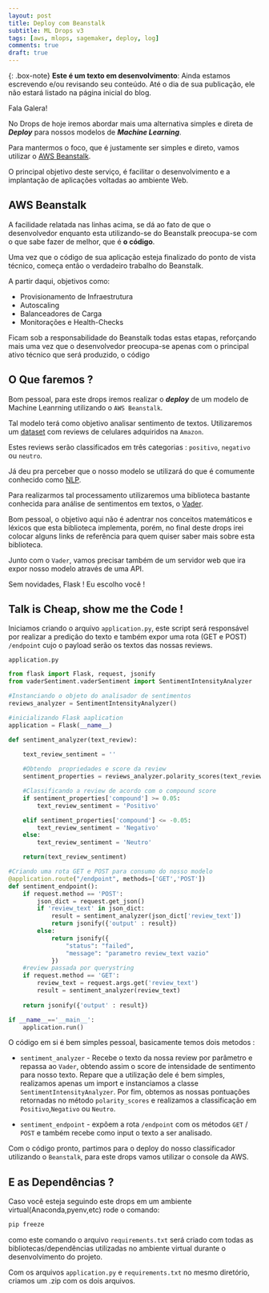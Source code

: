 ```yaml
---
layout: post
title: Deploy com Beanstalk
subtitle: ML Drops v3
tags: [aws, mlops, sagemaker, deploy, log]
comments: true
draft: true
---
```


{: .box-note}
**Este é um texto em desenvolvimento**: Ainda estamos escrevendo e/ou revisando seu conteúdo. Até o dia de sua publicação, ele não estará listado na página inicial do blog.

Fala Galera!

No Drops de hoje iremos abordar mais uma alternativa simples e direta de ***Deploy*** para nossos modelos de ***Machine Learning***.

Para mantermos o foco, que é justamente ser simples e direto, vamos utilizar o [AWS Beanstalk](https://aws.amazon.com/pt/elasticbeanstalk/). 

O principal objetivo deste serviço, é facilitar o desenvolvimento e a implantação de aplicações voltadas ao ambiente Web.

## AWS Beanstalk

A facilidade relatada nas linhas acima, se dá ao fato de que o desenvolvedor enquanto esta utilizando-se do Beanstalk preocupa-se com o que sabe fazer de melhor, que é **o código**.

Uma vez que o código de sua aplicação esteja finalizado do ponto de vista técnico, começa então o verdadeiro trabalho do Beanstalk.

A partir daqui, objetivos como:

* Provisionamento de Infraestrutura
* Autoscaling
* Balanceadores de Carga
* Monitorações e Health-Checks

Ficam sob a responsabilidade do Beanstalk todas estas etapas, reforçando mais uma vez que o desenvolvedor preocupa-se apenas com o principal ativo técnico que será produzido, o código

## O Que faremos ?

Bom pessoal, para este drops iremos realizar o ***deploy*** de um modelo de Machine Leanrning utilizando o `AWS Beanstalk`.

Tal modelo terá como objetivo analisar sentimento de textos. Utilizaremos um [dataset](https://www.kaggle.com/grikomsn/amazon-cell-phones-reviews) com reviews de celulares adquiridos na `Amazon`.

Estes reviews serão classificados em três categorias : `positivo`, `negativo` ou `neutro`.

Já deu pra perceber que o nosso modelo se utilizará do que é comumente conhecido como [NLP](https://pt.wikipedia.o.rg/wiki/Processamento_de_linguagem_natural).

Para realizarmos tal processamento utilizaremos uma biblioteca bastante conhecida para análise de sentimentos em textos, o [Vader](https://pypi.org/project/vaderSentiment/).

Bom pessoal, o objetivo aqui não é adentrar nos conceitos matemáticos e léxicos que esta biblioteca implementa, porém, no final deste drops irei colocar alguns links de referência para quem quiser saber mais sobre esta biblioteca.

Junto com o `Vader`, vamos precisar também de um servidor web que ira expor nosso modelo através de uma API.

Sem novidades, Flask ! Eu escolho você !

## Talk is Cheap, show me the Code !

Iniciamos criando o arquivo `application.py`, este script será responsável por realizar a predição do texto e também expor uma rota (GET e POST) `/endpoint` cujo o payload serão os textos das nossas reviews.

`application.py`
```python
from flask import Flask, request, jsonify
from vaderSentiment.vaderSentiment import SentimentIntensityAnalyzer

#Instanciando o objeto do analisador de sentimentos
reviews_analyzer = SentimentIntensityAnalyzer()

#inicializando Flask aaplication
application = Flask(__name__)

def sentiment_analyzer(text_review):
    
    text_review_sentiment = ''

    #Obtendo  propriedades e score da review
    sentiment_properties = reviews_analyzer.polarity_scores(text_review)

    #Classificando a review de acordo com o compound score
    if sentiment_properties['compound'] >= 0.05:
        text_review_sentiment = 'Positivo'

    elif sentiment_properties['compound'] <= -0.05:
        text_review_sentiment = 'Negativo'
    else:
        text_review_sentiment = 'Neutro'

    return(text_review_sentiment)

#Criando uma rota GET e POST para consumo do nosso modelo
@application.route("/endpoint", methods=['GET','POST'])
def sentiment_endpoint():
    if request.method == 'POST':
        json_dict = request.get_json()
        if 'review_text' in json_dict:
            result = sentiment_analyzer(json_dict['review_text'])
            return jsonify({'output' : result})
        else:
            return jsonify({
                "status": "failed",
                "message": "parametro review_text vazio"
            })
    #review passada por querystring
    if request.method == 'GET':
        review_text = request.args.get('review_text')
        result = sentiment_analyzer(review_text)
    
    return jsonify({'output' : result})

if __name__=='__main__':
    application.run()

```

O código em si é bem simples pessoal, basicamente temos dois metodos :

* `sentiment_analyzer` - Recebe o texto da nossa review por parâmetro e repassa ao `Vader`, obtendo assim o score de intensidade de sentimento para nosso texto. Repare que a utilização dele é bem simples, realizamos apenas um import e instanciamos a classe `SentimentIntensityAnalyzer`. Por fim, obtemos as nossas pontuações retornadas no método `polarity_scores` e realizamos a classificação em `Positivo`,`Negativo` ou `Neutro`.

* `sentiment_endpoint` - expõem a rota `/endpoint` com os métodos `GET` / `POST` e também recebe como input o texto a ser analisado.

Com o código pronto, partimos para o deploy do nosso classificador utilizando o `Beanstalk`, para este drops vamos utilizar o console da AWS.

## E as Dependências ?

Caso você esteja seguindo este drops em um ambiente virtual(Anaconda,pyenv,etc) rode o comando:
```bash
pip freeze
```
como este comando o arquivo `requirements.txt` será criado com todas as bibliotecas/dependências utilizadas no ambiente virtual durante o desenvolvimento do projeto.

Com os arquivos `application.py` e `requirements.txt` no mesmo diretório, criamos um .zip com os dois arquivos.

